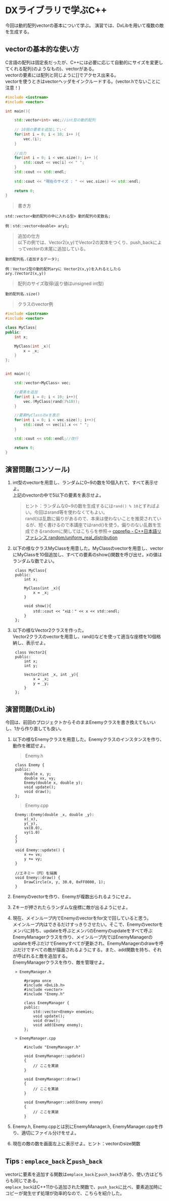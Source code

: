 # DXライブラリで学ぶC++

今回は動的配列vectorの基本について学ぶ。
演習では、DxLibを用いて複数の敵を生成する。


## vectorの基本的な使い方

C言語の配列は固定長だったが、C++には必要に応じて自動的にサイズを変更してくれる配列(のようなもの)、vectorがある。  
vectorの要素には配列と同じように[]でアクセス出来る。  
vectorを使うときはvectorヘッダをインクルードする。(vector.hでないことに注意！)  

```cpp
#include <iostream>
#include <vector>

int main(){

    std::vector<int> vec;//int型の動的配列
 
    // 10個の要素を追加していく
    for(int i = 0; i < 10; i++ ){
        vec.(i);
    }
 
    //出力
    for(int i = 0; i < vec.size(); i++ ){
        std::cout << vec[i] << " ";
    }
    std::cout << std::endl;
    
    std::cout << "現在のサイズ : " << vec.size() << std::endl;
    
    return 0;
}
```

> 書き方

```
std::vector<動的配列の中に入れる型> 動的配列の変数名;

例：std::vector<double> ary1;
```

> 追加の仕方  
以下の例では、Vector2(x,y)でVector2の実体をつくり、push\_backによってvectorの末尾に追加している。

```
動的配列名.(追加するデータ);

例：Vector2型の動的配列aryに Vector2(x,y)を入れるとしたら
ary.(Vector2(x,y))
```

> 配列のサイズ取得(返り値はunsigned int型)

```
動的配列名.size()
```

> クラスのvector例

```cpp
#include <iostream>
#include <vector>

class MyClass{
public:
	int x;

	MyClass(int _x){
		x = _x;
	}
};


int main(){

	std::vector<MyClass> vec;

	//要素を追加
	for(int i = 0; i < 10; i++){
		vec.(MyClass(rand()%10));
	}

	//要素MyClassのxを表示
	for(int i = 0; i < vec.size(); i++){
		std::cout << vec[i].x << " ";
	}

	std::cout << std::endl;//改行

	return 0;
}
```

## 演習問題(コンソール)

1. int型のvectorを用意し、ランダムに0~9の数を10個入れて、すべて表示せよ。  
上記のvectorの中で5以下の要素を表示せよ。
	> ヒント：ランダムな0~9の数を生成するには```rand() % 10```とすればよい。今回はsrand等を使わなくてもよい。  
	rand()は乱数に偏りがあるので、本来は使わないことを推奨されているが、短く書けるので本講座ではrand()を使う。偏りのない乱数を生成できるrandomに関してはこちらを参照→ [cpprefjp - C++日本語リファレンス random/uniform_real_distribution](https://cpprefjp.github.io/reference/random/uniform_real_distribution.html)
1. 以下の様なクラスMyClassを用意した。MyClassのvectorを用意し、vectorにMyClassを10個追加し、すべての要素のshow()関数を呼び出せ。xの値はランダムな数でよい。

		class MyClass{
		public:
			int x;

			MyClass(int _x){
				x = _x;
			}

			void show(){
				std::cout << "xは：" << x << std::endl;
			}
		};


1. 以下の様なVector2クラスを作った。  
Vector2クラスのvectorを用意し、rand()などを使って適当な座標を10個格納し、表示せよ。  

		class Vector2{
		public:
			int x;
			int y;
			
			Vector2(int _x, int _y){
				x = _x;
				y = _y;
			}
		};

## 演習問題(DxLib)

今回は、前回のプロジェクトからそのままEnemyクラスを書き換えてもいいし、1から作り直しても良い。

1. 以下の様なEnemyクラスを用意した。Enemyクラスのインスタンスを作り、動作を確認せよ。

	> Enemy.h

		class Enemy {
		public:
			double x, y;
			double vx, vy;
			Enemy(double x, double y);
			void update();
			void draw();
		};

	> Enemy.cpp

		Enemy::Enemy(double _x, double _y):
			x(_x),
			y(_y),
			vx(0.0),
			vy(1.0)
		{
		}

		void Enemy::update() {
			x += vx;
			y += vy;
		}

		//エネミー（円）を描画
		void Enemy::draw() {
			DrawCircle(x, y, 30.0, 0xFF0000, 1);
		}




1. Enemyのvectorを作り、Enemyが複数出られるようにせよ。

1. Zキーが押されたらランダムな座標に敵が出るようにせよ。

1. 現在、メインループ内でEnemyのvectorをfor文で回していると思う。  
メインループ内はできるだけすっきりさせたい。そこで、Enemyのvectorをメンバに持ち、updateを呼ぶとメンバのEnemyのupdateをすべて呼ぶEnemyManagerクラスを作り、メインループ内ではEnemyManagerのupdateを呼ぶだけでEnemyすべてが更新され、EnemyManagerのdrawを呼ぶだけですべての敵が描画されるようにする。また、add関数を持ち、それが呼ばれると敵を追加する。  
EnemyManagerクラスを作り、敵を管理せよ。  

		> EnemyManager.h

			#pragma once
			#include <DxLib.h>
			#include <vector>
			#include "Enemy.h"

			class EnemyManager {
			public:
				std::vector<Enemy> enemies;
				void update();
				void draw();
				void add(Enemy enemy);
			};

		> EnemyManager.cpp

			#include "EnemyManager.h"

			void EnemyManager::update()
			{
				// ここを実装
			}

			void EnemyManager::draw()
			{
				// ここを実装
			}

			void EnemyManager::add(Enemy enemy)
			{
				// ここを実装
			}



1. Enemy.h, Enemy.cppとは別にEnemyManager.h, EnemyManager.cppを作り、適切にファイル分けをせよ。  

1. 現在の敵の数を画面左上に表示せよ。ヒント：vectorのsize関数  



##  Tips : ```emplace_back```と```push_back```

vectorに要素を追加する関数は```emplace_back```と```push_back```があり、使い方はどちらも同じである。  
```emplace_back```はC++11から追加された関数で、```push_back```に比べ、要素追加時にコピーが発生せず処理が効率的なので、こちらを紹介した。  